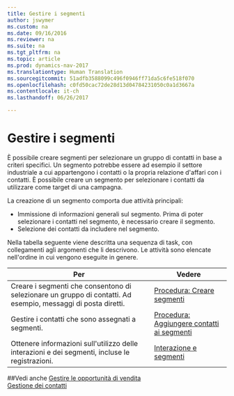 ```yaml
---
title: Gestire i segmenti
author: jswymer
ms.custom: na
ms.date: 09/16/2016
ms.reviewer: na
ms.suite: na
ms.tgt_pltfrm: na
ms.topic: article
ms.prod: dynamics-nav-2017
ms.translationtype: Human Translation
ms.sourcegitcommit: 51adfb3588099c496f0946ff71da5c6fe518f070
ms.openlocfilehash: c0fd50cac72de28d13d04784231050c0a1d3667a
ms.contentlocale: it-ch
ms.lasthandoff: 06/26/2017

---
```

# <a name="manage-segments"></a>Gestire i segmenti
È possibile creare segmenti per selezionare un gruppo di contatti in base a criteri specifici. Un segmento potrebbe essere ad esempio il settore industriale a cui appartengono i contatti o la propria relazione d'affari con i contatti. È possibile creare un segmento per selezionare i contatti da utilizzare come target di una campagna.

La creazione di un segmento comporta due attività principali:

* Immissione di informazioni generali sul segmento. Prima di poter selezionare i contatti nel segmento, è necessario creare il segmento.
* Selezione dei contatti da includere nel segmento.

Nella tabella seguente viene descritta una sequenza di task, con collegamenti agli argomenti che li descrivono. Le attività sono elencate nell'ordine in cui vengono eseguite in genere.

|Per |Vedere |
|---|----|
|Creare i segmenti che consentono di selezionare un gruppo di contatti. Ad esempio, messaggi di posta diretti.|[Procedura: Creare segmenti](marketing-how-create-segment.md)|
|Gestire i contatti che sono assegnati a segmenti.|[Procedura: Aggiungere contatti ai segmenti](marketing-add-contact-segment.md)|
|Ottenere informazioni sull'utilizzo delle interazioni e dei segmenti, incluse le registrazioni.|[Interazione e segmenti](marketing-interaction-segments.md)|

##<a name="see-also"></a>Vedi anche
[Gestire le opportunità di vendita](marketing-manage-sales-opportunities.md)  
[Gestione dei contatti](marketing-contacts.md)


